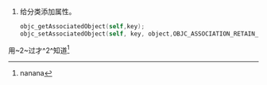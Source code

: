 1. 给分类添加属性。

	```objective-c
	objc_getAssociatedObject(self,key);
	objc_setAssociatedObject(self, key, object,OBJC_ASSOCIATION_RETAIN_NONATOMIC)
	```

用~2~过才^2^知道[^1]



[^1]: nanana
